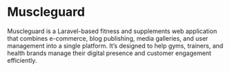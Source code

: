 # Muscleguard
Muscleguard is a Laravel-based fitness and supplements web application that combines e-commerce, blog publishing, media galleries, and user management into a single platform. It’s designed to help gyms, trainers, and health brands manage their digital presence and customer engagement efficiently.
